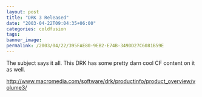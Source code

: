 ```yaml
---
layout: post
title: "DRK 3 Released"
date: "2003-04-22T09:04:35+06:00"
categories: coldfusion 
tags: 
banner_image: 
permalink: /2003/04/22/395FAE80-9EB2-E74B-349DD27C6081B59E
---
```


The subject says it all. This DRK has some pretty darn cool CF content on it as well.

<a href="http://www.macromedia.com/software/drk/productinfo/product_overview/volume3/">
http://www.macromedia.com/software/drk/productinfo/product_overview/volume3/</a>